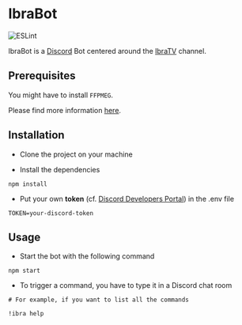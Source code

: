 # IbraBot

![ESLint](https://github.com/alexandrebordiere/ibra-bot/workflows/ESLint/badge.svg?branch=master)

IbraBot is a [Discord](https://discordapp.com/) Bot centered around the [IbraTV](https://www.youtube.com/user/TsetchoevIbraTV) channel.

## Prerequisites

You might have to install `FFPMEG`.

Please find more information [here](https://discordjs.guide/voice).

## Installation

* Clone the project on your machine

* Install the dependencies

```
npm install
```

* Put your own **token** (cf. [Discord Developers Portal](https://discord.com/developers/applications)) in the .env file

```
TOKEN=your-discord-token
```

## Usage

* Start the bot with the following command

```
npm start
```

* To trigger a command, you have to type it in a Discord chat room

```
# For example, if you want to list all the commands

!ibra help
```
